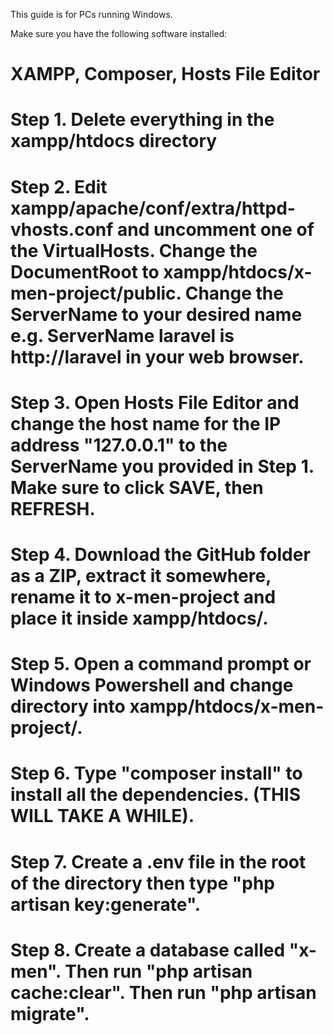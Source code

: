 This guide is for PCs running Windows.

Make sure you have the following software installed:
# XAMPP, Composer, Hosts File Editor

# Step 1. Delete everything in the xampp/htdocs directory
# Step 2. Edit xampp/apache/conf/extra/httpd-vhosts.conf and uncomment one of the VirtualHosts. Change the DocumentRoot to xampp/htdocs/x-men-project/public. Change the ServerName to your desired name e.g. ServerName laravel is http://laravel in your web browser.
# Step 3. Open Hosts File Editor and change the host name for the IP address "127.0.0.1" to the ServerName you provided in Step 1. Make sure to click SAVE, then REFRESH.
# Step 4. Download the GitHub folder as a ZIP, extract it somewhere, rename it to x-men-project and place it inside xampp/htdocs/.
# Step 5. Open a command prompt or Windows Powershell and change directory into xampp/htdocs/x-men-project/.
# Step 6. Type "composer install" to install all the dependencies. (THIS WILL TAKE A WHILE).
# Step 7. Create a .env file in the root of the directory then type "php artisan key:generate".
# Step 8. Create a database called "x-men". Then run "php artisan cache:clear". Then run "php artisan migrate".
